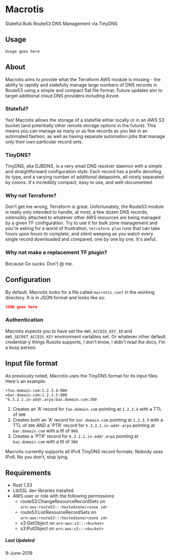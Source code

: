 # Macrotis
Stateful Bulk Route53 DNS Management via TinyDNS

## Usage
`Usage goes here`


## About
Macrotis aims to provide what the Terraform AWS module is missing - the ability
to rapidly and statefully manage large numbers of DNS records in Route53 using
a simple and compact flat file format.  Future updates aim to target additional
cloud DNS providers including Azure.

### Stateful?
Yes!  Macrotis allows the storage of a statefile either locally or in an AWS S3
bucket (and potentially other remote storage options in the future).  This 
means you can manage as many or as few records as you like in an automated
fashion, as well as having separate automation jobs that manage only their
own particular record sets.

### TinyDNS?
TinyDNS, aka DJBDNS, is a very small DNS resolver daemon with a simple and
straightforward configuration style: Each record has a prefix denoting its
type, and a varying number of additional datapoints, all nicely separated 
by colons.  It's incredibly compact, easy to use, and well-documented.

### Why not Terraform?
Don't get me wrong, Terraform is great.  Unfortunately, the Route53 module
is really only intended to handle, at most, a few dozen DNS records, 
ostensibly attached to whatever other AWS resources are being managed by a
given TF configuration.  Try to use it for bulk zone management and you're 
asking for a world of frustration, `terraform plan` runs that can take
hours upon hours to complete, and silent weeping as you watch every single
record downloaded and compared, one by one by one. It's awful.

### Why not make a replacement TF plugin?
Because Go sucks. Don't @ me.


## Configuration
By default, Macrotis looks for a file called `macrotis.conf` in the working
directory.  It is in JSON format and looks like so:

```json
JSON goes here
```

### Authentication
Macrotis expects you to have set the `AWS_ACCESS_KEY_ID` and 
`AWS_SECRET_ACCESS_KEY` environment variables set.  Or whatever other 
default credential-y things Rusoto supports, I don't know, I didn't read the
docs, I'm a busy person.


## Input file format
As previously noted, Macrotis uses the TinyDNS format for its input files.
Here's an example:

```
+foo.domain.com:1.2.3.4:900
=bar.domain.com:1.2.3.5:900
^6.3.2.1.in-addr.arpa:baz.domain.com:300
```

1. Creates an 'A' record for `foo.domain.com` pointing at `1.2.3.4` with a 
TTL of `900`
2. Creates both an 'A' record for `bar.domain.com` pointing at `1.2.3.5` 
with a TTL of `900` AND a 'PTR' record for `5.3.2.1.in-addr.arpa` pointing
at `bar.domain.com` with a ttl of `900`.
3. Creates a 'PTR' record for `6.3.2.1.in-addr.arpa` pointing at
`baz.domain.com` with a ttl of `300`

Macrotis currently supports all IPv4 TinyDNS record formats.  Nobody uses IPv6.
No you don't, stop lying.

## Requirements
* Rust 1.33
* LibSSL dev libraries installed
* AWS user or role with the following permissions:
  * route53:ChangeResourceRecordSets on `arn:aws:route53:::hostedzone/<zone id>`
  * route53:ListResourceRecordSets on `arn:aws:route53:::hostedzone/<zone id>`
  * s3:GetObject on `arn:aws:s3:::<bucket>`
  * s3:PutObject on `arn:aws:s3:::<bucket>`

##### Last Updated
9-June-2019
